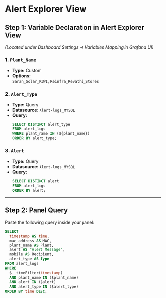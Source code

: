 # Alert Explorer View

## Step 1: Variable Declaration in Alert Explorer View
*(Located under Dashboard Settings → Variables Mapping in Grafana UI)*

### 1. `Plant_Name`
- **Type:** Custom  
- **Options:**  
  `Saran_Solar_KIWI`, `Reinfra_Revathi_Stores`

### 2. `Alert_Type`
- **Type:** Query  
- **Datasource:** `Alert-logs_MYSQL`  
- **Query:**
  ```sql
  SELECT DISTINCT alert_type 
  FROM alert_logs 
  WHERE plant_name IN (${plant_name}) 
  ORDER BY alert_type;
  ```

### 3. `Alert`
- **Type:** Query  
- **Datasource:** `Alert-logs_MYSQL`  
- **Query:**
  ```sql
  SELECT DISTINCT alert 
  FROM alert_logs 
  ORDER BY alert;
  ```

---

## Step 2: Panel Query
Paste the following query inside your panel:

```sql
SELECT 
  timestamp AS time, 
  mac_address AS MAC, 
  plant_name AS Plant, 
  alert AS "Alert Message", 
  mobile AS Recipient, 
  alert_type AS Type 
FROM alert_logs 
WHERE 
  $__timeFilter(timestamp) 
  AND plant_name IN ($plant_name) 
  AND alert IN ($alert) 
  AND alert_type IN ($alert_type) 
ORDER BY time DESC;
```
